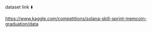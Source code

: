 dataset link
    ⬇️


https://www.kaggle.com/competitions/solana-skill-sprint-memcoin-graduation/data
